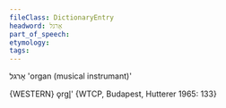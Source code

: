 ```yaml
---
fileClass: DictionaryEntry
headword: אָרגל
part_of_speech: 
etymology: 
tags: 
---
```

אָרגל
'organ (musical instrumant)'

{WESTERN}
ǫrgl̥' {WTCP, Budapest, Hutterer 1965: 133}
